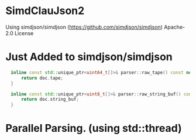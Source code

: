 # SimdClauJson2
Using simdjson/simdjson (https://github.com/simdjson/simdjson) Apache-2.0 License

# Just Added to simdjson/simdjson
  ```c++
    inline const std::unique_ptr<uint64_t[]>& parser::raw_tape() const noexcept {
        return doc.tape;
    }

    inline const std::unique_ptr<uint8_t[]>& parser::raw_string_buf() const noexcept {
        return doc.string_buf;
    }
```
# Parallel Parsing. (using std::thread)
